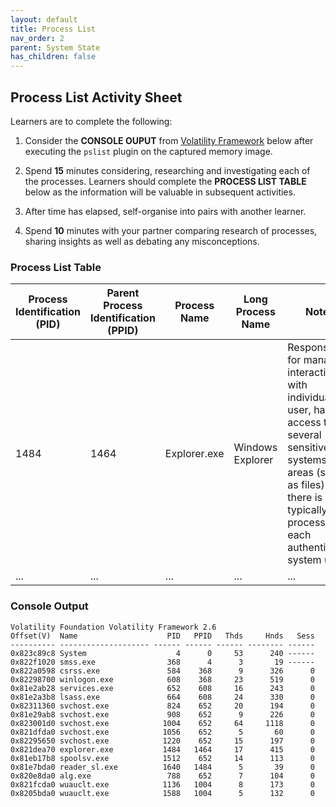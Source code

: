 ```yaml
---
layout: default
title: Process List
nav_order: 2
parent: System State
has_children: false
---
```


## Process List Activity Sheet
Learners are to complete the following:

1. Consider the **CONSOLE OUPUT** from [Volatility Framework](https://www.volatilityfoundation.org) below after executing the ```pslist``` plugin on the captured memory image.

2. Spend **15** minutes considering, researching and investigating each of the processes. Learners should complete the **PROCESS LIST TABLE** below as the information will be valuable in subsequent activities.

3. After time has elapsed, self-organise into pairs with another learner.

4. Spend **10** minutes with your partner comparing research of processes, sharing insights as well as debating any misconceptions.

### Process List Table

| Process Identification (PID) | Parent Process Identification (PPID) | Process Name | Long Process Name | Notes |
| -----------------------------| -------------------------------------| ------------ | ------------------| ------|
| 1484 | 1464 | Explorer.exe | Windows Explorer | Responsible for managing interaction with individual user, has access to several sensitive systems areas (such as files) and there is typically one process for each authenticated system user.|
| ... | ... | ... | ... | ...|


### Console Output
```
Volatility Foundation Volatility Framework 2.6
Offset(V)  Name                    PID   PPID   Thds     Hnds   Sess                    
---------- -------------------- ------ ------ ------ -------- ------
0x823c89c8 System                    4      0     53      240 ------                                                              
0x822f1020 smss.exe                368      4      3       19 ------                                     
0x822a0598 csrss.exe               584    368      9      326      0                                    
0x82298700 winlogon.exe            608    368     23      519      0                                 
0x81e2ab28 services.exe            652    608     16      243      0                                     
0x81e2a3b8 lsass.exe               664    608     24      330      0                                    
0x82311360 svchost.exe             824    652     20      194      0                                    
0x81e29ab8 svchost.exe             908    652      9      226      0                                    
0x823001d0 svchost.exe            1004    652     64     1118      0                                    
0x821dfda0 svchost.exe            1056    652      5       60      0                                    
0x82295650 svchost.exe            1220    652     15      197      0                                   
0x821dea70 explorer.exe           1484   1464     17      415      0                                    
0x81eb17b8 spoolsv.exe            1512    652     14      113      0                                    
0x81e7bda0 reader_sl.exe          1640   1484      5       39      0                     
0x820e8da0 alg.exe                 788    652      7      104      0                                 
0x821fcda0 wuauclt.exe            1136   1004      8      173      0                                     
0x8205bda0 wuauclt.exe            1588   1004      5      132      0
```
